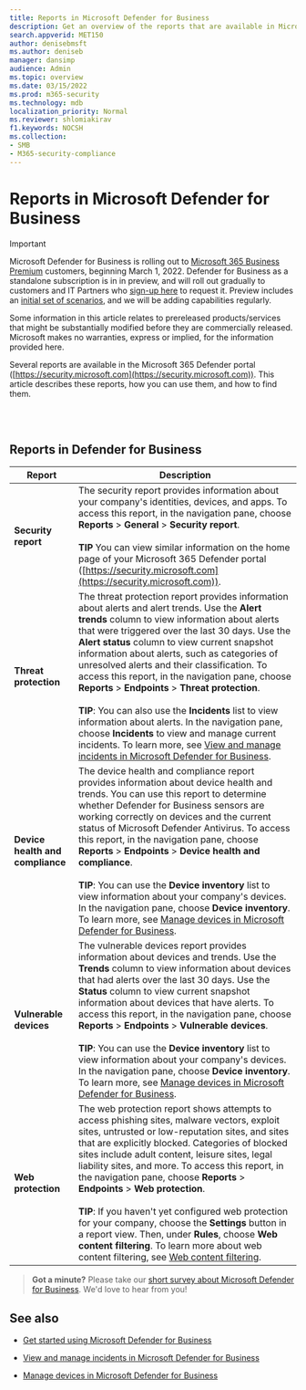 ```yaml
---
title: Reports in Microsoft Defender for Business
description: Get an overview of the reports that are available in Microsoft Defender for Business
search.appverid: MET150
author: denisebmsft
ms.author: deniseb
manager: dansimp 
audience: Admin
ms.topic: overview
ms.date: 03/15/2022
ms.prod: m365-security
ms.technology: mdb
localization_priority: Normal
ms.reviewer: shlomiakirav
f1.keywords: NOCSH 
ms.collection: 
- SMB
- M365-security-compliance
---
```


# Reports in Microsoft Defender for Business

> [!IMPORTANT]
> Microsoft Defender for Business is rolling out to [Microsoft 365 Business Premium](../../business-premium/index.md) customers, beginning March 1, 2022. Defender for Business as a standalone subscription is in in preview, and will roll out gradually to customers and IT Partners who [sign-up here](https://aka.ms/mdb-preview) to request it. Preview includes an [initial set of scenarios](mdb-tutorials.md#try-these-preview-scenarios), and we will be adding capabilities regularly.
> 
> Some information in this article relates to prereleased products/services that might be substantially modified before they are commercially released. Microsoft makes no warranties, express or implied, for the information provided here. 

Several reports are available in the Microsoft 365 Defender portal ([https://security.microsoft.com](https://security.microsoft.com)). This article describes these reports, how you can use them, and how to find them.

<br/><br/>

## Reports in Defender for Business

|Report  |Description  |
|---------|---------|
| **Security report**  | The security report provides information about your company's identities, devices, and apps. To access this report, in the navigation pane, choose **Reports** > **General** > **Security report**. <br/><br/>**TIP** You can view similar information on the home page of your Microsoft 365 Defender portal ([https://security.microsoft.com](https://security.microsoft.com)). |
| **Threat protection**  | The threat protection report provides information about alerts and alert trends. Use the **Alert trends** column to view information about alerts that were triggered over the last 30 days. Use the **Alert status** column to view current snapshot information about alerts, such as categories of unresolved alerts and their classification. To access this report, in the navigation pane, choose **Reports** > **Endpoints** > **Threat protection**. <br/><br/>**TIP**: You can also use the **Incidents** list to view information about alerts. In the navigation pane, choose **Incidents** to view and manage current incidents. To learn more, see [View and manage incidents in Microsoft Defender for Business](mdb-view-manage-incidents.md). |
| **Device health and compliance** | The device health and compliance report provides information about device health and trends. You can use this report to determine whether Defender for Business sensors are working correctly on devices and the current status of Microsoft Defender Antivirus. To access this report, in the navigation pane, choose **Reports** > **Endpoints** > **Device health and compliance**. <br/><br/>**TIP**: You can use the **Device inventory** list to view information about your company's devices. In the navigation pane, choose **Device inventory**. To learn more, see [Manage devices in Microsoft Defender for Business](mdb-manage-devices.md). |
| **Vulnerable devices** | The vulnerable devices report provides information about devices and trends. Use the **Trends** column to view information about devices that had alerts over the last 30 days. Use the **Status** column to view current snapshot information about devices that have alerts. To access this report, in the navigation pane, choose **Reports** > **Endpoints** > **Vulnerable devices**.<br/><br/>**TIP**: You can use the **Device inventory** list to view information about your company's devices. In the navigation pane, choose **Device inventory**. To learn more, see [Manage devices in Microsoft Defender for Business](mdb-manage-devices.md). |
| **Web protection** | The web protection report shows attempts to access phishing sites, malware vectors, exploit sites, untrusted or low-reputation sites, and sites that are explicitly blocked. Categories of blocked sites include adult content, leisure sites, legal liability sites, and more. To access this report, in the navigation pane, choose **Reports** > **Endpoints** > **Web protection**.<br/><br/>**TIP**: If you haven't yet configured web protection for your company, choose the **Settings** button in a report view. Then, under **Rules**, choose **Web content filtering**. To learn more about web content filtering, see [Web content filtering](../defender-endpoint/web-content-filtering.md). |

>
> **Got a minute?**
> Please take our <a href="https://microsoft.qualtrics.com/jfe/form/SV_0JPjTPHGEWTQr4y" target="_blank">short survey about Microsoft Defender for Business</a>. We'd love to hear from you!
>

## See also

- [Get started using Microsoft Defender for Business](mdb-get-started.md)

- [View and manage incidents in Microsoft Defender for Business](mdb-view-manage-incidents.md)

- [Manage devices in Microsoft Defender for Business](mdb-manage-devices.md)